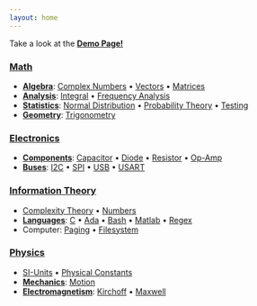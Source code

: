 ```yaml
---
layout: home
---
```


Take a look at the [**Demo Page!**](demo.html)

### [Math](math.html)
* [**Algebra**](algebra.html): [Complex Numbers](complex-number.html) • [Vectors](vector.html) • [Matrices](matrix.html)
* [**Analysis**](analysis.html): [Integral](integral.html) • [Frequency Analysis](frequency-analysis.html)
* [**Statistics**](statistics.html): [Normal Distribution](normal-distribution.html) • [Probability Theory](probability.html) • [Testing](testing.html)
* [**Geometry**](geometry.html): [Trigonometry](trigonometry.html)

### [Electronics](electronics.html)
* [**Components**](component.html): [Capacitor](capacitor.html) • [Diode](diode.html) • [Resistor](resistor.html) • [Op-Amp](op-amp.html)
* [**Buses**](bus.html): [I2C](i2c.html) • [SPI](spi.html) • [USB](usb.html) • [USART](usart.html)

### [Information Theory](it.html)
* [Complexity Theory](complexity-theory.html) • [Numbers](numbers.html)
* [**Languages**](language.html): [C](c.html) • [Ada](ada.html) • [Bash](bash.html) • [Matlab](matlab.html) • [Regex](regular-expressions.html)
* Computer: [Paging](paging.html) • [Filesystem](filesystem.html)

### [Physics](physics.html)
* [SI-Units](si-units.html) • [Physical Constants](constants.html)
* [**Mechanics**](mechanics.html): [Motion](motion.html)
* [**Electromagnetism**](electromagnetism.html): [Kirchoff](kirchoff.html) • [Maxwell](maxwell.html)
